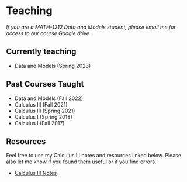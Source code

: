 # Teaching

_If you are a MATH-1212 Data and Models student, please email me for access to our course Google drive._

## Currently teaching

- Data and Models (Spring 2023)

## Past Courses Taught

- Data and Models (Fall 2022)
- Calculus III (Fall 2021)
- Calculus III (Spring 2021)
- Calculus I (Spring 2018)
- Calculus I (Fall 2017)

## Resources

Feel free to use my Calculus III notes and resources linked below.  Please also let me know if you found them useful or if you find errors.

- [Calculus III Notes](https://o365coloradoedu-my.sharepoint.com/:f:/g/personal/anst0821_colorado_edu/EqHc8qBQEjJHoso-v7leKpMBIJLZbg_Om4w2vQsLLxv6uA?e=u72PtV)

